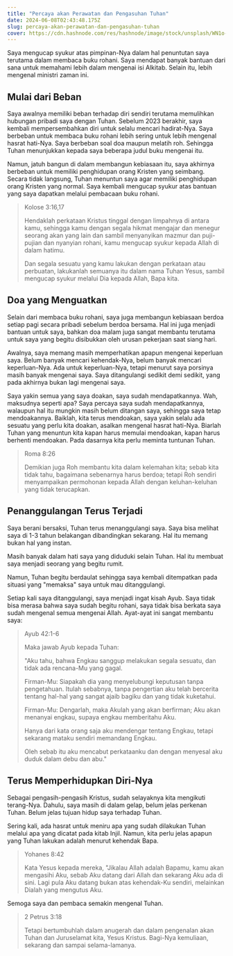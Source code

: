 ```yaml
---
title: "Percaya akan Perawatan dan Pengasuhan Tuhan"
date: 2024-06-08T02:43:48.175Z
slug: percaya-akan-perawatan-dan-pengasuhan-tuhan
cover: https://cdn.hashnode.com/res/hashnode/image/stock/unsplash/WN1o-_0fPDo/upload/21c5d3c54755214fd7911a4a368f5f90.jpeg
---
```


Saya mengucap syukur atas pimpinan-Nya dalam hal penuntutan saya terutama dalam membaca buku rohani. Saya mendapat banyak bantuan dari sana untuk memahami lebih dalam mengenai isi Alkitab. Selain itu, lebih mengenal ministri zaman ini.

## Mulai dari Beban

Saya awalnya memiliki beban terhadap diri sendiri terutama memulihkan hubungan pribadi saya dengan Tuhan. Sebelum 2023 berakhir, saya kembali mempersembahkan diri untuk selalu mencari hadirat-Nya. Saya berbeban untuk membaca buku rohani lebih sering untuk lebih mengenal hasrat hati-Nya. Saya berbeban soal doa maupun melatih roh. Sehingga Tuhan menunjukkan kepada saya beberapa judul buku mengenai itu.

Namun, jatuh bangun di dalam membangun kebiasaan itu, saya akhirnya berbeban untuk memiliki penghidupan orang Kristen yang seimbang. Secara tidak langsung, Tuhan menuntun saya agar memiliki penghidupan orang Kristen yang normal. Saya kembali mengucap syukur atas bantuan yang saya dapatkan melalui pembacaan buku rohani.

> Kolose 3:16,17
> 
> Hendaklah perkataan Kristus tinggal dengan limpahnya di antara kamu, sehingga kamu dengan segala hikmat mengajar dan menegur seorang akan yang lain dan sambil menyanyikan mazmur dan puji-pujian dan nyanyian rohani, kamu mengucap syukur kepada Allah di dalam hatimu.
> 
> Dan segala sesuatu yang kamu lakukan dengan perkataan atau perbuatan, lakukanlah semuanya itu dalam nama Tuhan Yesus, sambil mengucap syukur melalui Dia kepada Allah, Bapa kita.

## Doa yang Menguatkan

Selain dari membaca buku rohani, saya juga membangun kebiasaan berdoa setiap pagi secara pribadi sebelum berdoa bersama. Hal ini juga menjadi bantuan untuk saya, bahkan doa malam juga sangat membantu terutama untuk saya yang begitu disibukkan oleh urusan pekerjaan saat siang hari.

Awalnya, saya memang masih memperhatikan apapun mengenai keperluan saya. Belum banyak mencari kehendak-Nya, belum banyak mencari keperluan-Nya. Ada untuk keperluan-Nya, tetapi menurut saya porsinya masih banyak mengenai saya. Saya ditangulangi sedikit demi sedikit, yang pada akhirnya bukan lagi mengenai saya.

Saya yakin semua yang saya doakan, saya sudah mendapatkannya. Wah, maksudnya seperti apa? Saya percaya saya sudah mendapatkannya, walaupun hal itu mungkin masih belum ditangan saya, sehingga saya tetap mendoakannya. Baiklah, kita terus mendoakan, saya yakin selalu ada sesuatu yang perlu kita doakan, asalkan mengenal hasrat hati-Nya. Biarlah Tuhan yang menuntun kita kapan harus memulai mendoakan, kapan harus berhenti mendoakan. Pada dasarnya kita perlu meminta tuntunan Tuhan.

> Roma 8:26
> 
> Demikian juga Roh membantu kita dalam kelemahan kita; sebab kita tidak tahu, bagaimana sebenarnya harus berdoa; tetapi Roh sendiri menyampaikan permohonan kepada Allah dengan keluhan-keluhan yang tidak terucapkan.

## Penanggulangan Terus Terjadi

Saya berani bersaksi, Tuhan terus menanggulangi saya. Saya bisa melihat saya di 1-3 tahun belakangan dibandingkan sekarang. Hal itu memang bukan hal yang instan.

Masih banyak dalam hati saya yang diduduki selain Tuhan. Hal itu membuat saya menjadi seorang yang begitu rumit.

Namun, Tuhan begitu berdaulat sehingga saya kembali ditempatkan pada situasi yang "memaksa" saya untuk mau ditanggulangi.

Setiap kali saya ditanggulangi, saya menjadi ingat kisah Ayub. Saya tidak bisa merasa bahwa saya sudah begitu rohani, saya tidak bisa berkata saya sudah mengenal semua mengenai Allah. Ayat-ayat ini sangat membantu saya:

> Ayub 42:1-6
> 
> Maka jawab Ayub kepada Tuhan:
> 
> "Aku tahu, bahwa Engkau sanggup melakukan segala sesuatu, dan tidak ada rencana-Mu yang gagal.
> 
> Firman-Mu: Siapakah dia yang menyelubungi keputusan tanpa pengetahuan. Itulah sebabnya, tanpa pengertian aku telah bercerita tentang hal-hal yang sangat ajaib bagiku dan yang tidak kuketahui.
> 
> Firman-Mu: Dengarlah, maka Akulah yang akan berfirman; Aku akan menanyai engkau, supaya engkau memberitahu Aku.
> 
> Hanya dari kata orang saja aku mendengar tentang Engkau, tetapi sekarang mataku sendiri memandang Engkau.
> 
> Oleh sebab itu aku mencabut perkataanku dan dengan menyesal aku duduk dalam debu dan abu."

## Terus Memperhidupkan Diri-Nya

Sebagai pengasih-pengasih Kristus, sudah selayaknya kita mengikuti terang-Nya. Dahulu, saya masih di dalam gelap, belum jelas perkenan Tuhan. Belum jelas tujuan hidup saya terhadap Tuhan.

Sering kali, ada hasrat untuk meniru apa yang sudah dilakukan Tuhan melalui apa yang dicatat pada kitab Injil. Namun, kita perlu jelas apapun yang Tuhan lakukan adalah menurut kehendak Bapa.

> Yohanes 8:42
> 
> Kata Yesus kepada mereka, "Jikalau Allah adalah Bapamu, kamu akan mengasihi Aku, sebab Aku datang dari Allah dan sekarang Aku ada di sini. Lagi pula Aku datang bukan atas kehendak-Ku sendiri, melainkan Dialah yang mengutus Aku.

Semoga saya dan pembaca semakin mengenal Tuhan.

> 2 Petrus 3:18
> 
> Tetapi bertumbuhlah dalam anugerah dan dalam pengenalan akan Tuhan dan Juruselamat kita, Yesus Kristus. Bagi-Nya kemuliaan, sekarang dan sampai selama-lamanya.